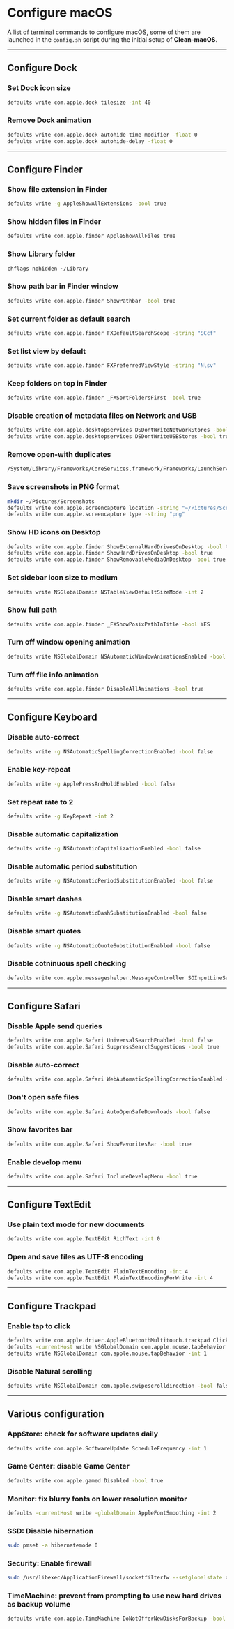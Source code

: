 # Configure macOS

A list of terminal commands to configure macOS, some of them are launched in the `config.sh` script during the initial setup of __Clean-macOS__.

---

## Configure Dock

### Set Dock icon size

```sh
defaults write com.apple.dock tilesize -int 40
```

### Remove Dock animation

```sh
defaults write com.apple.dock autohide-time-modifier -float 0
defaults write com.apple.dock autohide-delay -float 0
```

---

## Configure Finder

### Show file extension in Finder

```sh
defaults write -g AppleShowAllExtensions -bool true
```

### Show hidden files in Finder

```sh
defaults write com.apple.finder AppleShowAllFiles true
```

### Show Library folder

```sh
chflags nohidden ~/Library
```

### Show path bar in Finder window

```sh
defaults write com.apple.finder ShowPathbar -bool true
```

### Set current folder as default search

```sh
defaults write com.apple.finder FXDefaultSearchScope -string "SCcf"
```

### Set list view by default

```sh
defaults write com.apple.finder FXPreferredViewStyle -string "Nlsv"
```

### Keep folders on top in Finder

```sh
defaults write com.apple.finder _FXSortFoldersFirst -bool true
```

### Disable creation of metadata files on Network and USB

```sh
defaults write com.apple.desktopservices DSDontWriteNetworkStores -bool true
defaults write com.apple.desktopservices DSDontWriteUSBStores -bool true
```

### Remove open-with duplicates

```sh
/System/Library/Frameworks/CoreServices.framework/Frameworks/LaunchServices.framework/Support/lsregister -kill -r -domain local -domain system -domain user
```

### Save screenshots in PNG format

```sh
mkdir ~/Pictures/Screenshots
defaults write com.apple.screencapture location -string "~/Pictures/Screenshots"
defaults write com.apple.screencapture type -string "png"
```

### Show HD icons on Desktop

```sh
defaults write com.apple.finder ShowExternalHardDrivesOnDesktop -bool true
defaults write com.apple.finder ShowHardDrivesOnDesktop -bool true
defaults write com.apple.finder ShowRemovableMediaOnDesktop -bool true
```

### Set sidebar icon size to medium

```sh
defaults write NSGlobalDomain NSTableViewDefaultSizeMode -int 2
```

### Show full path

```sh
defaults write com.apple.finder _FXShowPosixPathInTitle -bool YES
```

### Turn off window opening animation

```sh
defaults write NSGlobalDomain NSAutomaticWindowAnimationsEnabled -bool false
```

### Turn off file info animation

```sh
defaults write com.apple.finder DisableAllAnimations -bool true
```

---

## Configure Keyboard

### Disable auto-correct

```sh
defaults write -g NSAutomaticSpellingCorrectionEnabled -bool false
```

### Enable key-repeat

```sh
defaults write -g ApplePressAndHoldEnabled -bool false
```

### Set repeat rate to 2

```sh
defaults write -g KeyRepeat -int 2
```

### Disable automatic capitalization

```sh
defaults write -g NSAutomaticCapitalizationEnabled -bool false
```

### Disable automatic period substitution

```sh
defaults write -g NSAutomaticPeriodSubstitutionEnabled -bool false
```

### Disable smart dashes

```sh
defaults write -g NSAutomaticDashSubstitutionEnabled -bool false
```

### Disable smart quotes

```sh
defaults write -g NSAutomaticQuoteSubstitutionEnabled -bool false
```

### Disable cotninuous spell checking

```sh
defaults write com.apple.messageshelper.MessageController SOInputLineSettings -dict-add "continuousSpellCheckingEnabled" -bool false
```

---

## Configure Safari

### Disable Apple send queries

```sh
defaults write com.apple.Safari UniversalSearchEnabled -bool false
defaults write com.apple.Safari SuppressSearchSuggestions -bool true
```

### Disable auto-correct

```sh
defaults write com.apple.Safari WebAutomaticSpellingCorrectionEnabled -bool false
```

### Don't open safe files

```sh
defaults write com.apple.Safari AutoOpenSafeDownloads -bool false
```

### Show favorites bar

```sh
defaults write com.apple.Safari ShowFavoritesBar -bool true
```

### Enable develop menu

```sh
defaults write com.apple.Safari IncludeDevelopMenu -bool true
```

---

## Configure TextEdit

### Use plain text mode for new documents

```sh
defaults write com.apple.TextEdit RichText -int 0
```

### Open and save files as UTF-8 encoding

```sh
defaults write com.apple.TextEdit PlainTextEncoding -int 4
defaults write com.apple.TextEdit PlainTextEncodingForWrite -int 4
```

---

## Configure Trackpad

### Enable tap to click

```sh
defaults write com.apple.driver.AppleBluetoothMultitouch.trackpad Clicking -bool true
defaults -currentHost write NSGlobalDomain com.apple.mouse.tapBehavior -int 1
defaults write NSGlobalDomain com.apple.mouse.tapBehavior -int 1
```

### Disable Natural scrolling

```sh
defaults write NSGlobalDomain com.apple.swipescrolldirection -bool false
```

---

## Various configuration

### AppStore: check for software updates daily

```sh
defaults write com.apple.SoftwareUpdate ScheduleFrequency -int 1
```

### Game Center: disable Game Center

```sh
defaults write com.apple.gamed Disabled -bool true
```

### Monitor: fix blurry fonts on lower resolution monitor

```sh
defaults -currentHost write -globalDomain AppleFontSmoothing -int 2
```

### SSD: Disable hibernation

```sh
sudo pmset -a hibernatemode 0
```

### Security: Enable firewall

```sh
sudo /usr/libexec/ApplicationFirewall/socketfilterfw --setglobalstate on
```

### TimeMachine: prevent from prompting to use new hard drives as backup volume

```sh
defaults write com.apple.TimeMachine DoNotOfferNewDisksForBackup -bool true
```
